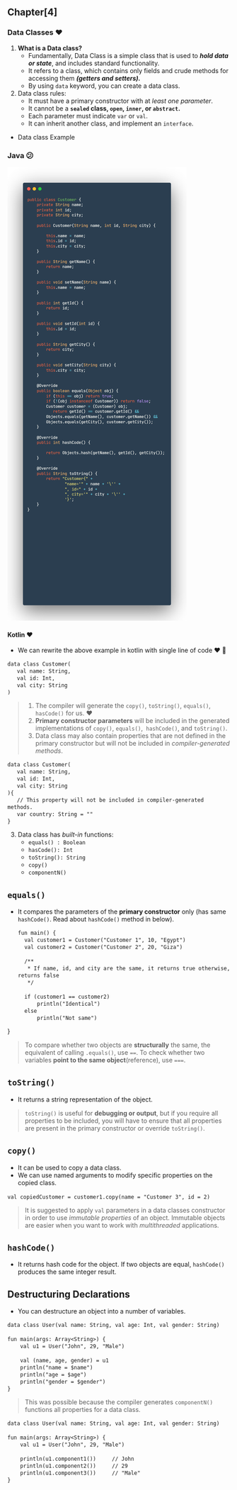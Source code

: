 ## Chapter[4]

### Data Classes ❤️

1. **What is a Data class?**
    * Fundamentally, Data Class is a simple class that is used to _**hold data or state**_, and includes standard
      functionality.
    * It refers to a class, which contains only fields and crude methods for accessing them **_(getters and setters)._**
    * By using `data` keyword, you can create a data class.
2. Data class rules:
    * It must have a primary constructor with at _least one parameter_.
    * It cannot be a **`sealed` class, `open`, `inner`, or `abstract`.**
    * Each parameter must indicate `var` or `val`.
    * It can inherit another class, and implement an `interface`.

* Data class Example

### **Java** 😕

![data_class_in_java.png](assets/data_class_in_java.png)

#### **Kotlin** ❤️

* We can rewrite the above example in kotlin with single line of code ❤️ 🎉️

```
data class Customer(
   val name: String,
   val id: Int,
   val city: String
)
```

> 1. The compiler will generate the `copy()`, `toString()`, `equals()`, `hasCode()` for us. ❤️
> 2. **Primary constructor parameters** will be included in the generated implementations
     of `copy()`, `equals()`,` hashCode()`, and `toString()`.
> 3. Data class may also contain properties that are not defined in the primary constructor but will not be included in
     *compiler-generated methods*.

```
data class Customer(
   val name: String,
   val id: Int,
   val city: String
){
   // This property will not be included in compiler-generated methods.
   var country: String = ""
}
```

3. Data class has _built-in_ functions:
    * `equals() : Boolean`
    * `hasCode(): Int`
    * `toString(): String`
    * `copy()`
    * `componentN()`

## `equals()`

* It compares the parameters of the **primary constructor** only (has same `hashCode()`. Read about `hashCode()` method
  in below).

  ```
  fun main() {
    val customer1 = Customer("Customer 1", 10, "Egypt")
    val customer2 = Customer("Customer 2", 20, "Giza")

    /**
     * If name, id, and city are the same, it returns true otherwise, returns false
     */

    if (customer1 == customer2)
        println("Identical")
    else
        println("Not same")

  ```

}

> To compare whether two objects are **structurally** the same, the equivalent of calling `.equals()`, use `==`. To
> check whether two variables **point to the same object**(reference), use `===`.

## `toString()`

* It returns a string representation of the object.

> `toString()` is useful for **debugging or output**, but if you require all properties to be included, you will have to
> ensure that all properties are present in the primary constructor or override `toString()`.

## `copy()`

* It can be used to copy a data class.
* We can use named arguments to modify specific properties on the copied class.

`val copiedCustomer = customer1.copy(name = "Customer 3", id = 2)`

> It is suggested to apply `val` parameters in a data classes constructor in order to use _immutable properties_ of an
> object.
> Immutable objects are easier when you want to work with _multithreaded_ applications.

## `hashCode()`

* It returns hash code for the object. If two objects are equal, `hashCode()` produces the same integer result.

## Destructuring Declarations

* You can destructure an object into a number of variables.

```
data class User(val name: String, val age: Int, val gender: String)

fun main(args: Array<String>) {
    val u1 = User("John", 29, "Male")

    val (name, age, gender) = u1
    println("name = $name")
    println("age = $age")
    println("gender = $gender")
}
```
> This was possible because the compiler generates `componentN()` functions all properties for a data class.

```
data class User(val name: String, val age: Int, val gender: String)

fun main(args: Array<String>) {
    val u1 = User("John", 29, "Male")

    println(u1.component1())     // John
    println(u1.component2())     // 29  
    println(u1.component3())     // "Male"
}
```
